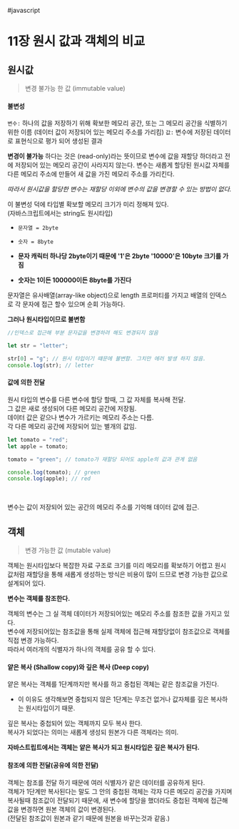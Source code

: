 #javascript

# 11장 원시 값과 객체의 비교

## 원시값

> 변경 불가능 한 값 (immutable value)

#### 불변성

`변수:` 하나의 값을 저장하기 위해 확보한 메모리 공간, 또는 그 메모리 공간을 식별하기 위한 이름
(데이터 값이 저장되어 있는 메모리 주소를 가리킴)
`값:` 변수에 저장된 데이터로 표현식으로 평가 되어 생성된 결과

**변경이 불가능** 하다는 것은 (read-only)라는 뜻이므로 변수에 값을 재할당 하더라고 전에 저장되어 있는 메모리 공간이 사라지지 않는다. 변수는 새롭게 할당된 원시값 자체를 다른 메모리 주소에 만들어 새 값을 가진 메모리 주소를 가리킨다.

_따라서 원시값을 할당한 변수는 재할당 이외에 변수의 값을 변경할 수 있는 방법이 없다._

이 불변성 덕에 타입별 확보할 메모리 크기가 미리 정해져 있다.
<br>
(자바스크립트에서는 string도 원시타입)

- `문자열 = 2byte`
- `숫자 = 8byte`

- **문자 캐릭터 하나당 2byte이기 때문에 '1'은 2byte '10000'은 10byte 크기를 가짐**
- **숫자는 1이든 100000이든 8byte를 가진다**

문자열은 유사배열(array-like object)으로 length 프로퍼티를 가지고 배열의 인덱스로 각 문자에 접근 할수 있으며 순회 가능하다. <br>

**그러나 원시타입이므로 불변함**

```js
//인덱스로 접근해 부분 문자값을 변경하려 해도 변경되지 않음

let str = "letter";

str[0] = "g"; // 원시 타입이기 떄문에 불변함. 그치만 에러 발생 하지 않음.
console.log(str); // letter
```

#### 값에 의한 전달

원시 타입의 변수를 다른 변수에 할당 할때, 그 값 자체를 복사해 전달. <br>
그 값은 새로 생성되어 다른 메모리 공간에 저장됨. <br>
데이터 값은 같으나 변수가 가르키는 메모리 주소는 다름. <br>
각 다른 메모리 공간에 저장되어 있는 별개의 값임. <br>

```js
let tomato = "red";
let apple = tomato;

tomato = "green"; // tomato가 재할당 되어도 apple의 값과 관계 없음

console.log(tomato); // green
console.log(apple); // red
```

<br>

변수는 값이 저장되어 있는 공간의 메모리 주소를 기억해 데이터 값에 접근.

## 객체

> 변경 가능한 값 (mutable value)

객체는 원시타입보다 복잡한 자료 구조로 크기를 미리 메모리를 확보하기 어렵고 원시 값처럼 재할당을 통해 새롭게 생성하는 방식은 비용이 많이 드므로 변경 가능한 값으로 설계되어 있다.

**변수는 객체를 참조한다.**

객체의 변수는 그 실 객체 데이터가 저장되어있는 메모리 주소를 참조한 값을 가지고 있다.<br>
변수에 저장되어있는 참조값을 통해 실제 객체에 접근해 재할당없이 참조값으로 객체를 직접 변경 가능하다. <br>
따라서 여러개의 식별자가 하나의 객체를 공유 할 수 있다. <br>

#### 얕은 복사 (Shallow copy)와 깊은 복사 (Deep copy)

얕은 복사는 객체를 1단계까지만 복사를 하고 중첩된 객체는 같은 참조값을 가진다.<br>

- 이 이유도 생각해보면 중첩되지 않은 1단계는 무조건 없거나 값자체를 깊은 복사하는 원시타입이기 때문. <br>

깊은 복사는 중첩되어 있는 객체까지 모두 복사 한다.<br>
복사가 되었다는 의미는 새롭게 생성되 원본가 다른 객체라는 의미.

**자바스트립트에서는 객체는 얕은 복사가 되고 원시타입은 깊은 복사가 된다.**

#### 참조에 의한 전달(공유에 의한 전달)

객체는 참조를 전달 하기 때문에 여러 식별자가 같은 데이터를 공유하게 된다.<br>
객체가 1단계만 복사된다는 말도 그 안의 중첩된 객체는 각자 다른 메모리 공간을 가지며 복사될때 참조값이 전달되기 때문에, 새 변수에 할당을 했더라도 중첩된 객체에 접근해 값을 변경하면 원본 객체의 값이 변경된다. <br>
(전달된 참조값이 원본과 같기 때문에 원본을 바꾸는것과 같음.)
